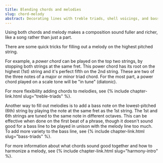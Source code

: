 ```yaml
---
title: Blending chords and melodies
slug: chord-melody
abstract: Decorating lines with treble triads, shell voicings, and bass notes.
---
```


Using both chords and melody makes a composition sound fuller and richer,
like a song rather than just a part. 

There are some quick tricks for filling out a melody on the highest pitched string.

For example, a *power chord* can be played on the top two strings,
by stopping both strings at the same fret.
This power chord has its root on the highest (1st) string
and it's perfect fifth on the 2nd string. 
These are two of the three notes of a major or minor triad chord.
For the most part,
a power chord played on a scale tone
will be "in tune" (diatonic).

For more flexibility adding chords to melodies,
see {% include chapter-link.html slug="treble-triads" %}.

Another way to fill out melodies 
is to add a bass note on the lowest-pitched (6th) string
by playing the note at the same fret as the 1st string. 
The 1st and 6th strings are tuned to the same note in different octaves.
This can be effective when done on the first beat of a phrase,
though it doesn't sound good for a bass line to be played in unison with the melody line too much.
To add more variety to the bass line,
see {% include chapter-link.html slug="bass-triads" %}.

For more information about what chords sound good together
and how to harmonize a melody,
see {% include chapter-link.html slug="harmony-intro" %}. 

